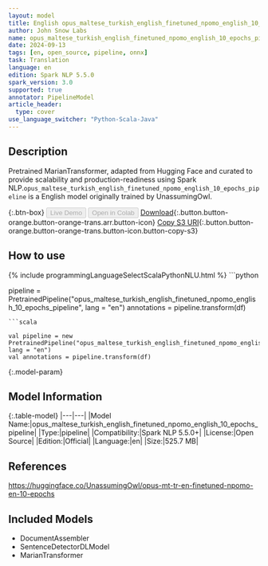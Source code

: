 ```yaml
---
layout: model
title: English opus_maltese_turkish_english_finetuned_npomo_english_10_epochs_pipeline pipeline MarianTransformer from UnassumingOwl
author: John Snow Labs
name: opus_maltese_turkish_english_finetuned_npomo_english_10_epochs_pipeline
date: 2024-09-13
tags: [en, open_source, pipeline, onnx]
task: Translation
language: en
edition: Spark NLP 5.5.0
spark_version: 3.0
supported: true
annotator: PipelineModel
article_header:
  type: cover
use_language_switcher: "Python-Scala-Java"
---
```


## Description

Pretrained MarianTransformer, adapted from Hugging Face and curated to provide scalability and production-readiness using Spark NLP.`opus_maltese_turkish_english_finetuned_npomo_english_10_epochs_pipeline` is a English model originally trained by UnassumingOwl.

{:.btn-box}
<button class="button button-orange" disabled>Live Demo</button>
<button class="button button-orange" disabled>Open in Colab</button>
[Download](https://s3.amazonaws.com/auxdata.johnsnowlabs.com/public/models/opus_maltese_turkish_english_finetuned_npomo_english_10_epochs_pipeline_en_5.5.0_3.0_1726268589897.zip){:.button.button-orange.button-orange-trans.arr.button-icon}
[Copy S3 URI](s3://auxdata.johnsnowlabs.com/public/models/opus_maltese_turkish_english_finetuned_npomo_english_10_epochs_pipeline_en_5.5.0_3.0_1726268589897.zip){:.button.button-orange.button-orange-trans.button-icon.button-copy-s3}

## How to use



<div class="tabs-box" markdown="1">
{% include programmingLanguageSelectScalaPythonNLU.html %}
```python

pipeline = PretrainedPipeline("opus_maltese_turkish_english_finetuned_npomo_english_10_epochs_pipeline", lang = "en")
annotations =  pipeline.transform(df)   

```
```scala

val pipeline = new PretrainedPipeline("opus_maltese_turkish_english_finetuned_npomo_english_10_epochs_pipeline", lang = "en")
val annotations = pipeline.transform(df)

```
</div>

{:.model-param}
## Model Information

{:.table-model}
|---|---|
|Model Name:|opus_maltese_turkish_english_finetuned_npomo_english_10_epochs_pipeline|
|Type:|pipeline|
|Compatibility:|Spark NLP 5.5.0+|
|License:|Open Source|
|Edition:|Official|
|Language:|en|
|Size:|525.7 MB|

## References

https://huggingface.co/UnassumingOwl/opus-mt-tr-en-finetuned-npomo-en-10-epochs

## Included Models

- DocumentAssembler
- SentenceDetectorDLModel
- MarianTransformer